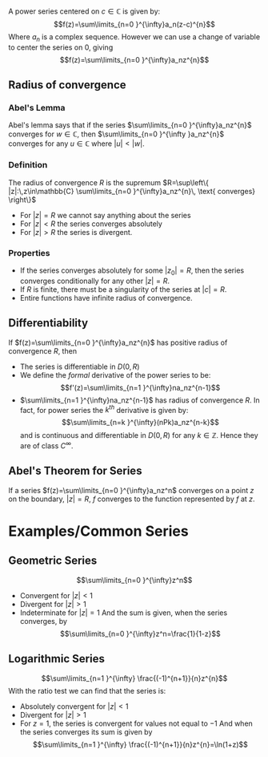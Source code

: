 A power series centered on $c\in \mathbb{C}$ is given by:
$$f(z)=\sum\limits_{n=0 }^{\infty}a_n(z-c)^{n}$$
Where $a_n$ is a complex sequence.
However we can use a change of variable to center the series on 0, giving
$$f(z)=\sum\limits_{n=0 }^{\infty}a_nz^{n}$$
## Radius of convergence
### Abel's Lemma
Abel's lemma says that if the series $\sum\limits_{n=0 }^{\infty}a_nz^{n}$ converges for $w\in \mathbb{C}$, then $\sum\limits_{n=0 }^{\infty }a_nz^{n}$ converges for any $u\in \mathbb{C}$ where $|u|<|w|$.
### Definition
The radius of convergence $R$ is the supremum $R=\sup\left\{  |z|:\,z\in\mathbb{C} \sum\limits_{n=0 }^{\infty}a_nz^{n}\, \text{  converges}  \right\}$
- For $|z|=R$ we cannot say anything about the series
- For $|z|<R$ the series converges absolutely
- For $|z|>R$ the series is divergent.
### Properties
- If the series converges absolutely for some $|z_0|=R$, then the series converges conditionally for any other $|z|=R$.
- If $R$ is finite, there must be a singularity of the series at $|c|=R$.
- Entire functions have infinite radius of convergence.
## Differentiability
If $f(z)=\sum\limits_{n=0 }^{\infty}a_nz^{n}$ has positive radius of convergence $R$, then 
- The series is differentiable in $D(0,R)$
- We define the *formal* derivative of the power series to be:
$$f'(z)=\sum\limits_{n=1 }^{\infty}na_nz^{n-1}$$
- $\sum\limits_{n=1 }^{\infty}na_nz^{n-1}$ has radius of convergence $R$.
In fact, for power series the $k^{th}$ derivative is given by:
$$\sum\limits_{n=k }^{\infty}(nPk)a_nz^{n-k}$$
and is continuous and differentiable in $D(0,R)$ for any $k\in\mathbb{Z}$. Hence they are of class $C^{\infty}$. 
## Abel's Theorem for Series
If a series $f(z)=\sum\limits_{n=0 }^{\infty}a_nz^n$ converges on a point $z$ on the boundary, $|z|=R$, $f$ converges to the function represented by $f$ at $z$.
# Examples/Common Series
## Geometric Series
$$\sum\limits_{n=0 }^{\infty}z^n$$
- Convergent for $|z|<1$
- Divergent for $|z|>1$
- Indeterminate for $|z|=1$
And the sum is given, when the series converges, by 
$$\sum\limits_{n=0 }^{\infty}z^n=\frac{1}{1-z}$$
## Logarithmic Series
$$\sum\limits_{n=1 }^{\infty} \frac{(-1)^{n+1}}{n}z^{n}$$
With the ratio test we can find that the series is:
- Absolutely convergent for $|z|<1$
- Divergent for $|z|>1$
- For $z=1$, the series is convergent for values not equal to $-1$
And when the series converges its sum is given by
$$\sum\limits_{n=1 }^{\infty} \frac{(-1)^{n+1}}{n}z^{n}=\ln(1+z)$$